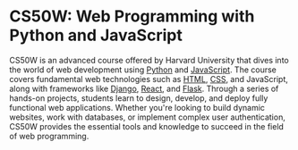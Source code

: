 # CS50W: Web Programming with Python and JavaScript

CS50W is an advanced course offered by Harvard University that dives into the world of web development using [Python](/wiki/python) and [JavaScript](/wiki/javascript). The course covers fundamental web technologies such as [HTML](/wiki/html), [CSS](/wiki/css), and JavaScript, along with frameworks like [Django](/wiki/django), [React](/wiki/react), and [Flask](/wiki/flask). Through a series of hands-on projects, students learn to design, develop, and deploy fully functional web applications. Whether you're looking to build dynamic websites, work with databases, or implement complex user authentication, CS50W provides the essential tools and knowledge to succeed in the field of web programming.
